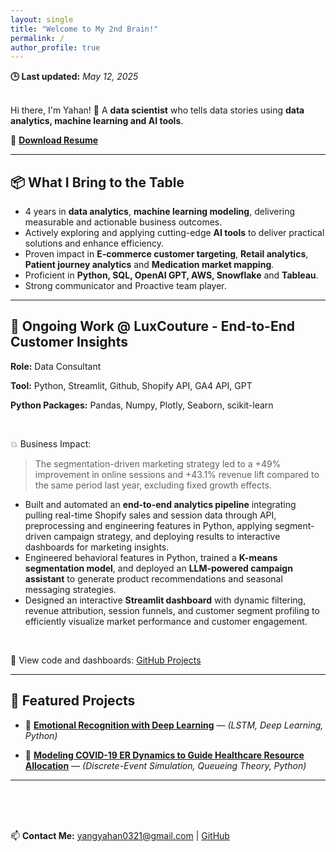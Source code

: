 ```yaml
---
layout: single
title: "Welcome to My 2nd Brain!"
permalink: /
author_profile: true
---
```

**🕒 Last updated:** _May 12, 2025_
<br>
<br>

Hi there, I'm Yahan! 👋  A **data scientist** who tells data stories using **data analytics, machine learning and AI tools**.

📄 **[Download Resume](materials/Resume%20of%20Yahan_2025.pdf)**

---
## 📦 What I Bring to the Table

- 4 years in **data analytics**, **machine learning modeling**, delivering measurable and actionable business outcomes.
- Actively exploring and applying cutting-edge **AI tools** to deliver practical solutions and enhance efficiency.
- Proven impact in **E-commerce customer targeting**, **Retail analytics**, **Patient journey analytics** and **Medication market mapping**.
- Proficient in **Python, SQL, OpenAI GPT, AWS, Snowflake** and **Tableau**.
- Strong communicator and Proactive team player.

---

## 🧠 Ongoing Work @ LuxCouture - End-to-End Customer Insights
  <p><strong>Role:</strong> Data Consultant </p>
  <p><strong>Tool:</strong> Python, Streamlit, Github, Shopify API, GA4 API, GPT</p>
  <p><strong>Python Packages:</strong> Pandas, Numpy, Plotly, Seaborn, scikit-learn </p>

<br>

💥 Business Impact:
> The segmentation-driven marketing strategy led to a +49% improvement in online sessions and +43.1% revenue lift compared to the same period last year, excluding fixed growth effects.

- Built and automated an **end-to-end analytics pipeline** integrating pulling real-time Shopify sales and session data through API, preprocessing and engineering features in Python, applying segment-driven campaign strategy, and deploying results to interactive dashboards for marketing insights.
- Engineered behavioral features in Python, trained a **K-means segmentation model**, and deployed an **LLM-powered campaign assistant** to generate product recommendations and seasonal messaging strategies.
- Designed an interactive **Streamlit dashboard** with dynamic filtering, revenue attribution, session funnels, and customer segment profiling to efficiently visualize market performance and customer engagement.

<br>

📁 View code and dashboards: [GitHub Projects](https://github.com/amber-y321/Customer_Behavior_Dashboard)

---

## 📌 Featured Projects
- 📁 **[Emotional Recognition with Deep Learning](https://github.com/amber-y321/Emotion-Detection)** — *(LSTM, Deep Learning, Python)*


- 📁 **[Modeling COVID-19 ER Dynamics to Guide Healthcare Resource Allocation](https://github.com/amber-y321/Hospitalization-simulation)** — *(Discrete-Event Simulation, Queueing Theory, Python)*


---

<br>
<br>
<br>

📫 **Contact Me:** [yangyahan0321@gmail.com](mailto:yangyahan0321@gmail.com) | [GitHub](https://github.com/amber-y321)
